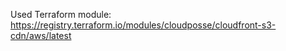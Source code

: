 Used Terraform module:
https://registry.terraform.io/modules/cloudposse/cloudfront-s3-cdn/aws/latest


